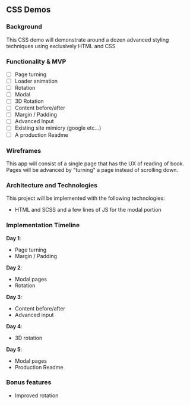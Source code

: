 ## CSS Demos

### Background

This CSS demo will demonstrate around a dozen advanced styling techniques using exclusively HTML and CSS

### Functionality & MVP  

- [ ] Page turning
- [ ] Loader animation
- [ ] Rotation
- [ ] Modal
- [ ] 3D Rotation
- [ ] Content before/after
- [ ] Margin / Padding
- [ ] Advanced Input
- [ ] Existing site mimicry (google etc...)
- [ ] A production Readme

### Wireframes

This app will consist of a single page that has the UX of reading of book. Pages will be advanced by "turning" a page instead of scrolling down.

### Architecture and Technologies

This project will be implemented with the following technologies:

- HTML and SCSS and a few lines of JS for the modal portion

### Implementation Timeline

**Day 1**:

- Page turning
- Margin / Padding

**Day 2**:

- Modal pages
- Rotation

**Day 3**:

- Content before/after
- Advanced input

**Day 4**:

- 3D rotation

**Day 5**:

- Modal pages
- Production Readme

### Bonus features

- Improved rotation
